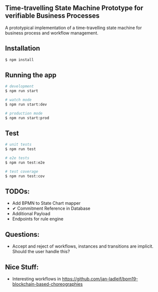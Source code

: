 ## Time-travelling State Machine Prototype for verifiable Business Processes

A prototypical implementation of a time-travelling state machine for business process and workflow management.

## Installation

```bash
$ npm install
```

## Running the app

```bash
# development
$ npm run start

# watch mode
$ npm run start:dev

# production mode
$ npm run start:prod
```

## Test

```bash
# unit tests
$ npm run test

# e2e tests
$ npm run test:e2e

# test coverage
$ npm run test:cov
```

## TODOs:

- Add BPMN to State Chart mapper
- ✔ Commitment Reference in Database
- Additional Payload
- Endpoints for rule engine

## Questions:

- Accept and reject of workflows, instances and transitions are implicit. Should the user handle this?

## Nice Stuff:

- Interesting workflows in https://github.com/jan-ladleif/bpm19-blockchain-based-choreographies
